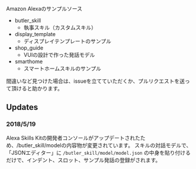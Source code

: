 Amazon Alexaのサンプルソース

- butler_skill
  - 執事スキル（カスタムスキル）
- display_template
  - ディスプレイテンプレートのサンプル
- shop_guide
  - VUIの設計で作った発話モデル
- smarthome
  - スマートホームスキルのサンプル

間違いなど見つけた場合は、issueを立てていただくか、プルリクエストを送って頂けると助かります。

## Updates

### 2018/5/19 

Alexa Skills Kitの開発者コンソールがアップデートされたため、/butler_skill/modelの内容物が変更されています。
スキルの対話モデルで、「JSONエディター」に `/butler_skill/model/model.json` の中身を貼り付けるだけで、インデント、スロット、サンプル発話の登録がされます。